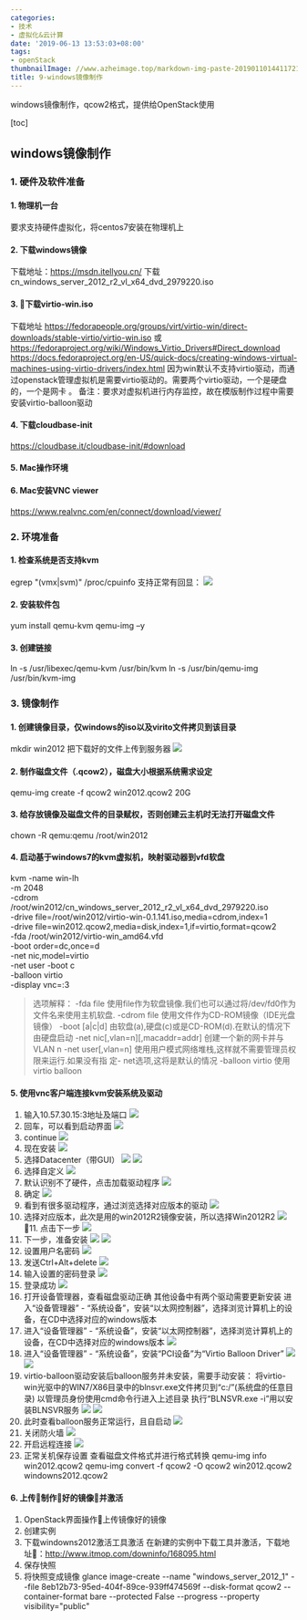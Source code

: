 ```yaml
---
categories:
- 技术
- 虚拟化&云计算
date: '2019-06-13 13:53:03+08:00'
tags:
- openStack
thumbnailImage: //www.azheimage.top/markdown-img-paste-20190110144117219.png
title: 9-windows镜像制作
---
```

windows镜像制作，qcow2格式，提供给OpenStack使用
<!--more-->
[toc]
## windows镜像制作
### 1. 硬件及软件准备

#### 1. 物理机一台
要求支持硬件虚拟化，将centos7安装在物理机上 
#### 2. 下载windows镜像
下载地址：https://msdn.itellyou.cn/
下载cn_windows_server_2012_r2_vl_x64_dvd_2979220.iso
#### 3. 下载virtio-win.iso
下载地址
https://fedorapeople.org/groups/virt/virtio-win/direct-downloads/stable-virtio/virtio-win.iso
或
https://fedoraproject.org/wiki/Windows_Virtio_Drivers#Direct_download
https://docs.fedoraproject.org/en-US/quick-docs/creating-windows-virtual-machines-using-virtio-drivers/index.html 
因为win默认不支持virtio驱动，而通过openstack管理虚拟机是需要virtio驱动的。需要两个virtio驱动，一个是硬盘的，一个是网卡 。
备注：要求对虚拟机进行内存监控，故在模版制作过程中需要安装virtio-balloon驱动
#### 4. 下载cloudbase-init
https://cloudbase.it/cloudbase-init/#download
#### 5. Mac操作环境
#### 6. Mac安装VNC viewer
https://www.realvnc.com/en/connect/download/viewer/

### 2. 环境准备 

#### 1. 检查系统是否支持kvm
egrep "(vmx|svm)" /proc/cpuinfo
支持正常有回显：
![](https://www.azheimage.top/markdown-img-paste-20190611120220539.png)
#### 2. 安装软件包
yum install qemu-kvm qemu-img –y
#### 3. 创建链接
ln -s /usr/libexec/qemu-kvm /usr/bin/kvm
ln -s /usr/bin/qemu-img /usr/bin/kvm-img

### 3. 镜像制作
#### 1. 创建镜像目录，仅windows的iso以及virito文件拷贝到该目录
mkdir win2012
把下载好的文件上传到服务器
![](https://www.azheimage.top/markdown-img-paste-2019061113493969.png)
#### 2. 制作磁盘文件（.qcow2），磁盘大小根据系统需求设定
qemu-img create -f qcow2 win2012.qcow2 20G
#### 3. 给存放镜像及磁盘文件的目录赋权，否则创建云主机时无法打开磁盘文件
chown -R qemu:qemu /root/win2012
#### 4. 启动基于windows7的kvm虚拟机，映射驱动器到vfd软盘
kvm -name win-lh \
-m 2048 \
-cdrom /root/win2012/cn_windows_server_2012_r2_vl_x64_dvd_2979220.iso \
-drive file=/root/win2012/virtio-win-0.1.141.iso,media=cdrom,index=1 \
-drive file=win2012.qcow2,media=disk,index=1,if=virtio,format=qcow2 \
-fda /root/win2012/virtio-win_amd64.vfd \
-boot order=dc,once=d \
-net nic,model=virtio \
-net user -boot c \
-balloon virtio \
-display vnc=:3
>选项解释：
-fda file 使用file作为软盘镜像.我们也可以通过将/dev/fd0作为文件名来使用主机软盘.
-cdrom file 使用文件作为CD-ROM镜像（IDE光盘镜像）
-boot [a|c|d] 由软盘(a),硬盘(c)或是CD-ROM(d).在默认的情况下由硬盘启动
-net nic[,vlan=n][,macaddr=addr] 创建一个新的网卡并与VLAN n
-net user[,vlan=n]  使用用户模式网络堆栈,这样就不需要管理员权限来运行.如果没有指 定-	net选项,这将是默认的情况
-balloon virtio  使用virtio balloon
#### 5. 使用vnc客户端连接kvm安装系统及驱动
1. 输入10.57.30.15:3地址及端口
![](https://www.azheimage.top/markdown-img-paste-20190611140027583.png)
2. 回车，可以看到启动界面
![](https://www.azheimage.top/markdown-img-paste-20190611135948427.png)
3. continue
![](https://www.azheimage.top/markdown-img-paste-20190611140201636.png)
4. 现在安装
![](https://www.azheimage.top/markdown-img-paste-20190611140256840.png)
5. 选择Datacenter（带GUI）
![](https://www.azheimage.top/markdown-img-paste-20190611141001437.png)
![](https://www.azheimage.top/markdown-img-paste-20190611141126246.png)
6. 选择自定义
![](https://www.azheimage.top/markdown-img-paste-20190611141352623.png)
7. 默认识别不了硬件，点击加载驱动程序 
![](https://www.azheimage.top/markdown-img-paste-20190611141525649.png)
8. 确定
![](https://www.azheimage.top/markdown-img-paste-20190611141604353.png)
9. 看到有很多驱动程序，通过浏览选择对应版本的驱动
![](https://www.azheimage.top/markdown-img-paste-20190611142011642.png)
10. 选择对应版本，此次是用的win2012R2镜像安装，所以选择Win2012R2
![](https://www.azheimage.top/markdown-img-paste-2019061114220867.png)
11. 点击下一步
![](https://www.azheimage.top/markdown-img-paste-20190611142820558.png)
12. 下一步，准备安装
![](https://www.azheimage.top/markdown-img-paste-20190611142910902.png)
![](https://www.azheimage.top/markdown-img-paste-20190611143923508.png)
13. 设置用户名密码
![](https://www.azheimage.top/markdown-img-paste-20190611144119766.png)
14. 发送Ctrl+Alt+delete
![](https://www.azheimage.top/markdown-img-paste-20190611144313877.png)
15. 输入设置的密码登录
![](https://www.azheimage.top/markdown-img-paste-20190611144222786.png)
16. 登录成功
![](https://www.azheimage.top/markdown-img-paste-20190611144418452.png)
17. 打开设备管理器，查看磁盘驱动正确
其他设备中有两个驱动需要更新安装
进入“设备管理器” - “系统设备”，安装“以太网控制器”，选择浏览计算机上的设备，在CD中选择对应的windows版本
18. 进入“设备管理器” - “系统设备”，安装“以太网控制器”，选择浏览计算机上的设备，在CD中选择对应的windows版本
![](https://www.azheimage.top/markdown-img-paste-20190612113440429.png)
19. 进入“设备管理器” - “系统设备”，安装“PCI设备”为“Virtio Balloon Driver”
![](https://www.azheimage.top/markdown-img-paste-20190612113453116.png)
![](https://www.azheimage.top/markdown-img-paste-20190612113506315.png)
20. virtio-balloon驱动安装后balloon服务并未安装，需要手动安装：
将virtio-win光驱中的WIN7/X86目录中的blnsvr.exe文件拷贝到“c:/”(系统盘的任意目录)
以管理员身份使用cmd命令行进入上述目录
执行“BLNSVR.exe -i”用以安装BLNSVR服务
![](https://www.azheimage.top/markdown-img-paste-20190612113538580.png)
![](https://www.azheimage.top/markdown-img-paste-20190612113549375.png)
21. 此时查看balloon服务正常运行，且自启动
![](https://www.azheimage.top/markdown-img-paste-20190612113610594.png)
22. 关闭防火墙
![](https://www.azheimage.top/markdown-img-paste-20190612113825687.png)
23. 开启远程连接
![](https://www.azheimage.top/markdown-img-paste-2019061211374509.png)
24. 正常关机保存设置
查看磁盘文件格式并进行格式转换
qemu-img info win2012.qcow2
qemu-img convert -f qcow2 -O qcow2 win2012.qcow2  windowns2012.qcow2
#### 6. 上传制作好的镜像并激活
1. OpenStack界面操作上传镜像好的镜像
2. 创建实例
3. 下载windowns2012激活工具激活
在新建的实例中下载工具并激活，下载地址：http://www.itmop.com/downinfo/168095.html
4. 保存快照
5. 将快照变成镜像
glance image-create --name "windows_server_2012_1" --file 8eb12b73-95ed-404f-89ce-939ff474569f --disk-format qcow2 --container-format bare --protected False --progress  --property visibility="public"











